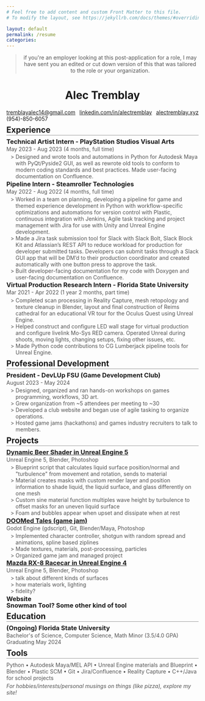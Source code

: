 ```yaml
---
# Feel free to add content and custom Front Matter to this file.
# To modify the layout, see https://jekyllrb.com/docs/themes/#overriding-theme-defaults

layout: default
permalink: /resume
categories:
---
```


<style>

@import url('https://fonts.googleapis.com/css2?family=Atkinson+Hyperlegible&display=swap');

 .w {
    font-family: 'Atkinson Hyperlegible';
    max-width: 100%;
    margin-bottom: 0;
    padding: 1rem 2rem;
 }
 h1, blockquote {
   text-align: center;
 }
  h2 {
   border-bottom: 2px ridge;
   width: 100%;
   display: block;
   margin: 0.5rem 0;
 }
h3 {
  margin: 0.1rem 0;
  line-height: 1rem;
}
p, ul {
  margin: 0.2rem 0;
  color: #545454;
}
 ul {
   list-style: "> ";
   padding-left: 1.5rem;
 }
.myLinks { /* thanks old bad portfolio page! */
  margin: 0.2rem 0;
  color: #545454;
  text-align: justify;
  color: black;
}
.myLinks:after { /* Justify last line */
    content: '';
    display: inline-block;
    width: 100%;
}
</style>

> if you're an employer looking at this post-application for a role, I may have sent you an edited or cut down version of this that was tailored to the role or your organization.

# Alec Tremblay

<div class="myLinks">
<a href="mailto:tremblayalec14@gmail.com">tremblayalec14@gmail.com</a>
<a href="https://www.linkedin.com/in/alectremblay/">linkedin.com/in/alectremblay</a>
<a href="https://alectremblay.xyz/">alectremblay.xyz</a>
<a>(954)-850-6057</a>
</div>

## Experience 
### Technical Artist Intern - PlayStation Studios Visual Arts
May 2023 - Aug 2023 (4 months, full time)  
- Designed and wrote tools and automations in Python for Autodesk Maya with PyQt/Pyside2 GUI, as well as rewrote old tools to conform to modern coding standards and best practices. Made user-facing documentation on Confluence.

### Pipeline Intern - Steamroller Technologies  
May 2022 - Aug 2022 (4 months, full time) 
- Worked in a team on planning, developing a pipeline for game and themed experience development in Python with workflow-specific optimizations and automations for version control with Plastic, continuous integration with Jenkins, Agile task tracking and project management with Jira for use with Unity and Unreal Engine development.
- Made a Jira task submission tool for Slack with Slack Bolt, Slack Block Kit and Atlassian’s REST API to reduce workload for production for developer submitted tasks. Developers can submit tasks through a Slack GUI app that will be DM’d to their production coordinator and created automatically with one button press to approve the task.
- Built developer-facing documentation for my code with Doxygen and user-facing documentation on Confluence.

### Virtual Production Research Intern - Florida State University  
Mar 2021 - Apr 2022 (1 year 2 months, part time)  
- Completed scan processing in Reality Capture, mesh retopology and texture cleanup in Blender, layout and final construction of Reims cathedral for an educational VR tour for the Oculus Quest using Unreal Engine.
- Helped construct and configure LED wall stage for virtual production and configure livelink Mo-Sys RED camera. Operated Unreal during shoots, moving lights, changing setups, fixing other issues, etc.
- Made Python code contributions to CG Lumberjack pipeline tools for Unreal Engine.

## Professional Development
### President - DevLUp FSU (Game Development Club)
August 2023 - May 2024  
- Designed, organized and ran hands-on workshops on games programming, workflows, 3D art.
- Grew organization from ~5 attendees per meeting to ~30
- Developed a club website and began use of agile tasking to organize operations.
- Hosted game jams (hackathons) and games industry recruiters to talk to members. 

## Projects
### [Dynamic Beer Shader in Unreal Engine 5](https://alectremblay.xyz/landshark)
Unreal Engine 5, Blender, Photoshop
- Blueprint script that calculates liquid surface position/normal and "turbulence" from movement and rotation, sends to material
- Material creates masks with custom render layer and position information to shade liquid, the liquid surface, and glass differently on one mesh
- Custom sine material function multiples wave height by turbulence to offset masks for an uneven liquid surface
- Foam and bubbles appear when upset and dissipate when at rest  

### [DOOMed Tales (game jam)](https://alectrem.itch.io/doomed-tales)
Godot Engine (gdscript), Git, Blender/Maya, Photoshop  
- Implemented character controller, shotgun with random spread and animations, spline based ziplines
- Made textures, materials, post-processing, particles
- Organized game jam and managed project

### [Mazda RX-8 Racecar in Unreal Engine 4](https://alectremblay.xyz/rx8)
Unreal Engine 5, Blender, Photoshop  
- talk about different kinds of surfaces
- how materials work, lighting
- fidelity?

### Website

### Snowman Tool? Some other kind of tool

## Education 
### (Ongoing) Florida State University  
Bachelor's of Science, Computer Science, Math Minor (3.5/4.0 GPA)  
Graduating May 2024

## Tools 
Python  •  Autodesk Maya/MEL API • Unreal Engine materials and Blueprint • Blender • Plastic SCM  • Git • Jira/Confluence • Reality Capture • C++/Java for school projects  

*For hobbies/interests/personal musings on things (like pizza), explore my site!*